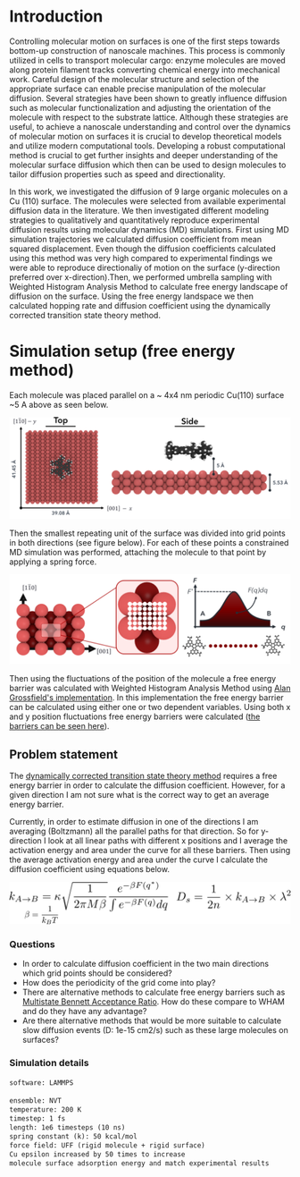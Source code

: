 # Introduction

Controlling molecular motion on surfaces is one of the first steps towards bottom-up construction of nanoscale machines. This process is commonly utilized in cells to transport molecular cargo: enzyme molecules are moved along protein filament tracks converting chemical energy into mechanical work. Careful design of the molecular structure and selection of the appropriate surface can enable precise manipulation of the molecular diffusion. Several strategies have been shown to greatly influence diffusion such as molecular functionalization and adjusting the orientation of the molecule with respect to the substrate lattice. Although these strategies are useful, to achieve a nanoscale understanding and control over the dynamics of molecular motion on surfaces it is crucial to develop theoretical models and utilize modern computational tools. Developing a robust computational method is crucial to get further insights and deeper understanding of the molecular surface diffusion which then can be used to design molecules to tailor diffusion properties such as speed and directionality.

In this work, we investigated the diffusion of 9 large organic molecules on a Cu (110) surface. The molecules were selected from available experimental diffusion data in the literature. We then investigated different modeling strategies to qualitatively and quantitatively reproduce experimental diffusion results using molecular dynamics (MD) simulations. First using MD simulation trajectories we calculated diffusion coefficient from mean squared displacement. Even though the diffusion coefficients calculated using this method was very high compared to experimental findings we were able to reproduce directionaliy of motion on the surface (y-direction preferred over x-direction).Then, we performed umbrella sampling with Weighted Histogram Analysis Method to calculate free energy landscape of diffusion on the surface. Using the free energy landspace we then calculated hopping rate and diffusion coefficient using the dynamically corrected transition state theory method.

# Simulation setup (free energy method)
Each molecule was placed parallel on a ~ 4x4 nm periodic Cu(110) surface ~5 A above as seen below.

<p align="center"><img src="assets/img/dctst/nanocar-sim-setup.png"></p>

Then the smallest repeating unit of the surface was divided into grid points in both directions (see figure below). For each of these points a constrained MD simulation was performed, attaching the molecule to that point by applying a spring force.

<p align="center"><img src="assets/img/dctst/nanocar-free-energy.png"></p>

Then using the fluctuations of the position of the molecule a free
energy barrier was calculated with Weighted Histogram Analysis Method using [Alan Grossfield's implementation](http://membrane.urmc.rochester.edu/content/wham).
In this implementation the free energy barrier can be calculated using either one or two dependent variables. Using both x and y position fluctuations free energy barriers were calculated ([the barriers can be seen here](/dctst#free-energy-barriers)).

## Problem statement
The [dynamically corrected transition state theory method](https://pubs.acs.org/doi/abs/10.1021/jp0542470) requires a free energy barrier in order to calculate the diffusion coefficient. However, for a given direction I am not sure what is the correct way to get an average energy barrier.

Currently, in order to estimate diffusion in one of the directions I am averaging (Boltzmann) all the parallel paths for that direction. So for y-direction I look at all
linear paths with different x positions and I average the activation energy and area under the curve for all these barriers. Then using the average activation energy and area under the curve I calculate the diffusion coefficient using equations below.

<p align="center"><img src="assets/img/dctst/eqn_dctst.png"></p>


### Questions
- In order to calculate diffusion coefficient in the two main directions which grid points should be considered?
- How does the periodicity of the grid come into play?
- There are alternative methods to calculate free energy barriers such as [Multistate Bennett Acceptance Ratio](http://www.alchemistry.org/wiki/Multistate_Bennett_Acceptance_Ratio). How do these compare to WHAM and do they have any advantage?
- Are there alternative methods that would be more suitable to calculate slow diffusion events (D: 1e-15 cm2/s) such as these large molecules on surfaces?

### Simulation details
```
software: LAMMPS

ensemble: NVT
temperature: 200 K
timestep: 1 fs
length: 1e6 timesteps (10 ns)
spring constant (k): 50 kcal/mol
force field: UFF (rigid molecule + rigid surface)
Cu epsilon increased by 50 times to increase
molecule surface adsorption energy and match experimental results
```
